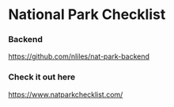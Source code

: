 # National Park Checklist

### Backend
https://github.com/nliles/nat-park-backend

### Check it out here
https://www.natparkchecklist.com/
